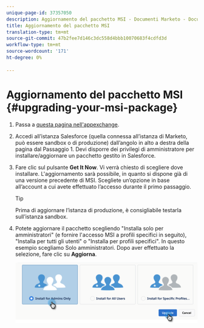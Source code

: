 ```yaml
---
unique-page-id: 37357050
description: Aggiornamento del pacchetto MSI - Documenti Marketo - Documentazione del prodotto
title: Aggiornamento del pacchetto MSI
translation-type: tm+mt
source-git-commit: 47b2fee7d146c3dc558d4bbb10070683f4cdfd3d
workflow-type: tm+mt
source-wordcount: '171'
ht-degree: 0%

---
```



# Aggiornamento del pacchetto MSI {#upgrading-your-msi-package}

1. Passa a [questa pagina nell&#39;appexchange](http://appexchange.salesforce.com/listingDetail?listingId=a0N30000001SVZmEAO).
1. Accedi all’istanza Salesforce (quella connessa all’istanza di Marketo, può essere sandbox o di produzione) dall’angolo in alto a destra della pagina dal Passaggio 1. Devi disporre dei privilegi di amministratore per installare/aggiornare un pacchetto gestito in Salesforce.
1. Fare clic sul pulsante **Get It Now**. Vi verrà chiesto di scegliere dove installare. L&#39;aggiornamento sarà possibile, in quanto si dispone già di una versione precedente di MSI. Scegliete un’opzione in base all’account a cui avete effettuato l’accesso durante il primo passaggio.

   >[!TIP]
   >
   >Prima di aggiornare l’istanza di produzione, è consigliabile testarla sull’istanza sandbox.

1. Potete aggiornare il pacchetto scegliendo &quot;Installa solo per amministratori&quot; (e fornire l&#39;accesso MSI a profili specifici in seguito), &quot;Installa per tutti gli utenti&quot; o &quot;Installa per profili specifici&quot;. In questo esempio scegliamo Solo amministratori. Dopo aver effettuato la selezione, fare clic su **Aggiorna**.

   ![](assets/four.png)

